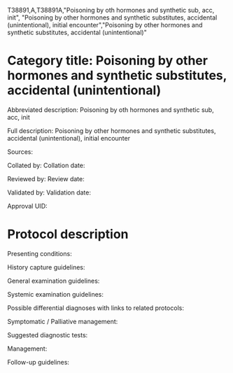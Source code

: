 T38891,A,T38891A,"Poisoning by oth hormones and synthetic sub, acc, init", "Poisoning by other hormones and synthetic substitutes, accidental (unintentional), initial encounter","Poisoning by other hormones and synthetic substitutes, accidental (unintentional)"
# Category title: Poisoning by other hormones and synthetic substitutes, accidental (unintentional)

Abbreviated description: Poisoning by oth hormones and synthetic sub, acc, init

Full description: Poisoning by other hormones and synthetic substitutes, accidental (unintentional), initial encounter

Sources:

Collated by:
Collation date:

Reviewed by:
Review date:

Validated by:
Validation date:

Approval UID:

# Protocol description

Presenting conditions:

History capture guidelines:

General examination guidelines:

Systemic examination guidelines:

Possible differential diagnoses with links to related protocols:

Symptomatic / Palliative management:

Suggested diagnostic tests:

Management:

Follow-up guidelines:
